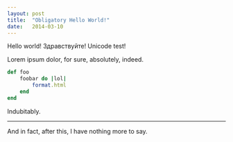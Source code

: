 ```yaml
---
layout: post
title:  "Obligatory Hello World!"
date:   2014-03-10
---
```


Hello world! Здравствуйте! Unicode test!

Lorem ipsum dolor, for sure, absolutely, indeed.

``` ruby
def foo
    foobar do |lol|
        format.html
    end
end
```

Indubitably.

---

And in fact, after this, I have nothing more to say.
